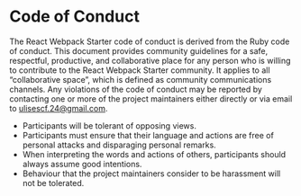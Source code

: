 # Code of Conduct

The React Webpack Starter code of conduct is derived from the Ruby code of conduct. This document provides community guidelines for a safe, respectful, productive, and collaborative place for any person who is willing to contribute to the React Webpack Starter community. It applies to all “collaborative space”, which is defined as community communications channels. Any violations of the code of conduct may be reported by contacting one or more of the project maintainers either directly or via email to ulisescf.24@gmail.com.

* Participants will be tolerant of opposing views.
* Participants must ensure that their language and actions are free of personal attacks and disparaging personal remarks.
* When interpreting the words and actions of others, participants should always assume good intentions.
* Behaviour that the project maintainers consider to be harassment will not be tolerated.
